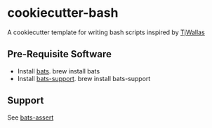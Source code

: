 # cookiecutter-bash
A cookiecutter template for writing bash scripts inspired by [TjWallas](https://github.com/TjWallas/bash-cookiecutter.git)

## Pre-Requisite Software

- Install [bats](https://github.com/sstephenson/bats/wiki/Install-Bats-Using-a-Package).  brew install bats
- Install [bats-support](https://github.com/ztombol/bats-support).  brew install bats-support

## Support

See [bats-assert](https://github.com/ztombol/bats-assert)